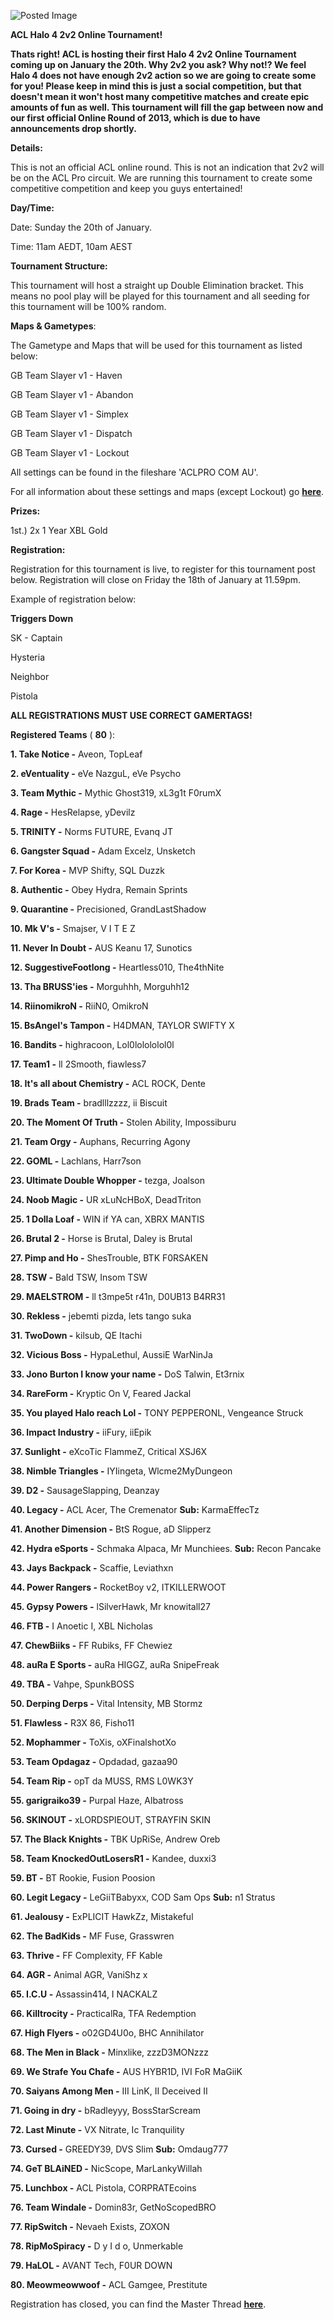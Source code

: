 ![Posted Image](https://trello-attachments.s3.amazonaws.com/50b2eadcd4069e595f01e1be/50eaa8bf0e0fb98152001f6a/c48f22d3b9e7729773965fcbf0148f6a/Halo_4_2v2_600_x_210.png)





**ACL Halo 4 2v2 Online Tournament!**





**Thats right! ACL is hosting their first Halo 4 2v2 Online Tournament coming up on January the 20th. Why 2v2 you ask? Why not!? We feel Halo 4 does not have enough 2v2 action so we are going to create some for you! Please keep in mind this is just a social competition, but that doesn't mean it won't host many competitive matches and create epic amounts of fun as well. This tournament will fill the gap between now and our first official Online Round of 2013, which is due to have announcements drop shortly.**





**Details:**

This is not an official ACL online round. This is not an indication that 2v2 will be on the ACL Pro circuit. We are running this tournament to create some competitive competition and keep you guys entertained!






**Day/Time:**

Date: Sunday the 20th of January.


Time: 11am AEDT, 10am AEST






**Tournament Structure:**

This tournament will host a straight up Double Elimination bracket. This means no pool play will be played for this tournament and all seeding for this tournament will be 100% random. 






**Maps & Gametypes**:


The Gametype and Maps that will be used for this tournament as listed below:





GB Team Slayer v1 - Haven


GB Team Slayer v1 - Abandon


GB Team Slayer v1 - Simplex


GB Team Slayer v1 - Dispatch


GB Team Slayer v1 - Lockout





All settings can be found in the fileshare 'ACLPRO COM AU'.





For all information about these settings and maps (except Lockout) go 
**[here](http://gamebattles.majorleaguegaming.com/xbox360/halo-4/ladder/doubles/rules)**.






**Prizes:**

1st.) 2x 1 Year XBL Gold






**Registration:**

Registration for this tournament is live, to register for this tournament post below. Registration will close on Friday the 18th of January at 11.59pm.





Example of registration below:






**Triggers Down**





SK - Captain


Hysteria


Neighbor


Pistola 






**ALL REGISTRATIONS MUST USE CORRECT GAMERTAGS!**





**Registered Teams**
 ( 
**80**
):






**1. Take Notice -**
 Aveon, TopLeaf 



**2. eVentuality -**
 eVe NazguL, eVe Psycho   



**3. Team Mythic -**
 Mythic Ghost319, xL3g1t F0rumX 



**4. Rage -**
 HesRelapse, yDevilz 



**5. TRINITY -**
 Norms FUTURE, Evanq JT 



**6. Gangster Squad -**
 Adam Excelz, Unsketch



**7. For Korea -**
MVP Shifty, SQL Duzzk



**8. Authentic -**
Obey Hydra, Remain Sprints 



**9. Quarantine -**
 Precisioned, GrandLastShadow 



**10. Mk V's -**
 Smajser, V I T E Z



**11. Never In Doubt -**
 AUS Keanu 17, Sunotics 



**12. SuggestiveFootlong -**
 Heartless010, The4thNite  



**13. Tha BRUSS'ies -**
 Morguhhh, Morguhh12 



**14. RiinomikroN -**
 RiiN0, OmikroN 



**15. BsAngel's Tampon -**
 H4DMAN, TAYLOR SWIFTY X 



**16. Bandits -**
 highracoon, Lol0lolololol0l 



**17. Team1 -**
 ll 2Smooth, fiawless7 



**18. It's all about Chemistry -**
 ACL ROCK, Dente



**19. Brads Team -**
 bradlllzzzz, ii Biscuit 



**20. The Moment Of Truth -**
 Stolen Ability, Impossiburu 



**21. Team Orgy -**
 Auphans, Recurring Agony 



**22. GOML -**
 Lachlans, Harr7son



**23. Ultimate Double Whopper -**
 tezga, Joalson 



**24. Noob Magic -**
 UR xLuNcHBoX, DeadTriton



**25. 1 Dolla Loaf -**
 WIN if YA can, XBRX MANTIS



**26. Brutal 2 -**
 Horse is Brutal, Daley is Brutal



**27. Pimp and Ho -**
 ShesTrouble, BTK F0RSAKEN



**28. TSW -**
 Bald TSW, Insom TSW



**29. MAELSTROM -**
ll t3mpe5t r41n, D0UB13 B4RR31 



**30. Rekless -**
 jebemti pizda, lets tango suka 



**31. TwoDown -**
 kilsub, QE Itachi



**32. Vicious Boss -**
 HypaLethul, AussiE WarNinJa



**33. Jono Burton I know your name -**
 DoS Talwin, Et3rnix



**34. RareForm -**
 Kryptic On V, Feared Jackal 



**35. You played Halo reach Lol -**
 TONY PEPPERONL, Vengeance Struck



**36. Impact Industry -**
iiFury, iiEpik



**37. Sunlight -**
 eXcoTic FlammeZ, Critical XSJ6X 



**38. Nimble Triangles -**
 IYIingeta, Wlcme2MyDungeon 



**39. D2 -**
 SausageSlapping, Deanzay 



**40. Legacy -**
 ACL Acer, The Cremenator 
**Sub:**
 KarmaEffecTz 



**41. Another Dimension -**
 BtS Rogue, aD Slipperz 



**42. Hydra eSports -**
 Schmaka Alpaca, Mr Munchiees. 
**Sub:**
 Recon Pancake



**43. Jays Backpack -**
 Scaffie, Leviathxn



**44. Power Rangers -**
 RocketBoy v2, ITKILLERWOOT 



**45. Gypsy Powers -**
lSilverHawk, Mr knowitall27 



**46. FTB -**
 I Anoetic I, XBL Nicholas 



**47. ChewBiiks -**
 FF Rubiks, FF Chewiez 



**48. auRa E Sports -**
 auRa HIGGZ, auRa SnipeFreak 



**49. TBA -**
 Vahpe, SpunkBOSS 



**50. Derping Derps -**
Vital Intensity, MB Stormz



**51. Flawless -**
 R3X 86, Fisho11 



**52. Mophammer -**
 ToXis, oXFinalshotXo



**53. Team Opdagaz -**
 Opdadad, gazaa90



**54. Team Rip -**
 opT da MUSS, RMS L0WK3Y 



**55. garigraiko39 -**
 Purpal Haze, Albatross



**56. SKINOUT -**
 xLORDSPIEOUT, STRAYFIN SKIN 



**57. The Black Knights -**
 TBK UpRiSe, Andrew Oreb



**58. Team KnockedOutLosersR1 -**
 Kandee, duxxi3 



**59. BT -**
 BT Rookie, Fusion Poosion 



**60. Legit Legacy -**
 LeGiiTBabyxx, COD Sam Ops 
**Sub:**
 n1 Stratus



**61. Jealousy -**
 ExPLICIT HawkZz, Mistakeful 



**62. The BadKids -**
 MF Fuse, Grasswren



**63. Thrive -**
 FF Complexity, FF Kable



**64. AGR -**
 Animal AGR, VaniShz x 



**65. I.C.U -**
 Assassin414, I NACKALZ 



**66. Killtrocity -**
 PracticalRa, TFA Redemption 



**67. High Flyers -**
 o02GD4U0o, BHC Annihilator



**68. The Men in Black -**
 Minxlike, zzzD3MONzzz 



**69. We Strafe You Chafe -**
 AUS HYBR1D, IVI FoR MaGiiK



**70. Saiyans Among Men -**
 III LinK, II Deceived II



**71. Going in dry -**
 bRadleyyy, BossStarScream



**72. Last Minute -**
 VX Nitrate, Ic Tranquility



**73. Cursed -**
 GREEDY39, DVS Slim 
**Sub:**
 Omdaug777



**74. GeT BLAiNED -**
 NicScope, MarLankyWillah



**75. Lunchbox -**
 ACL Pistola, CORPRATEcoins



**76. Team Windale -**
 Domin83r, GetNoScopedBRO



**77. RipSwitch -**
 Nevaeh Exists, ZOXON 



**78. RipMoSpiracy -**
 D y I d o, Unmerkable 



**79. HaLOL -**
 AVANT Tech, F0UR DOWN 



**80. Meowmeowwoof -**
 ACL Gamgee, Prestitute






Registration has closed, you can find the Master Thread 
**[here](http://www.aclpro.com.au/forums/topic/19819-acl-halo-4-2v2-online-tournament-master-thread/)**.